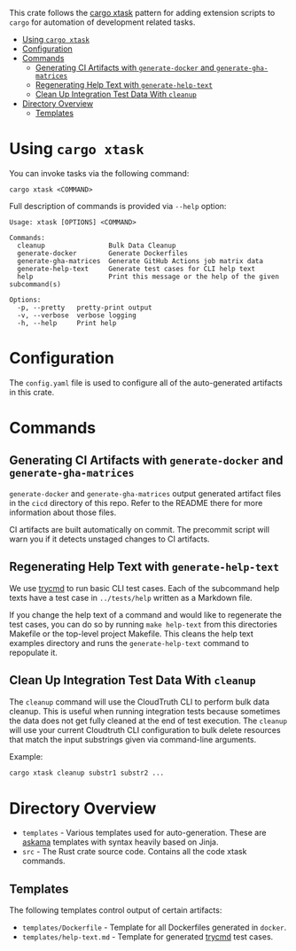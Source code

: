 This crate follows the [cargo xtask](https://github.com/matklad/cargo-xtask) pattern for adding extension scripts to `cargo` for automation of development related tasks.

- [Using `cargo xtask`](#using-cargo-xtask)
- [Configuration](#configuration)
- [Commands](#commands)
  - [Generating CI Artifacts with `generate-docker` and `generate-gha-matrices`](#generating-ci-artifacts-with-generate-docker-and-generate-gha-matrices)
  - [Regenerating Help Text with `generate-help-text`](#regenerating-help-text-with-generate-help-text)
  - [Clean Up Integration Test Data With `cleanup`](#clean-up-integration-test-data-with-cleanup)
- [Directory Overview](#directory-overview)
  - [Templates](#templates)

# Using `cargo xtask`

You can invoke tasks via the following command:

```
cargo xtask <COMMAND>
```

Full description of commands is provided via `--help` option:

```
Usage: xtask [OPTIONS] <COMMAND>

Commands:
  cleanup                Bulk Data Cleanup
  generate-docker        Generate Dockerfiles
  generate-gha-matrices  Generate GitHub Actions job matrix data
  generate-help-text     Generate test cases for CLI help text
  help                   Print this message or the help of the given subcommand(s)

Options:
  -p, --pretty   pretty-print output
  -v, --verbose  verbose logging
  -h, --help     Print help
```

# Configuration  
The `config.yaml` file is used to configure all of the auto-generated artifacts in this crate.

# Commands

## Generating CI Artifacts with `generate-docker` and `generate-gha-matrices`

`generate-docker` and `generate-gha-matrices` output generated artifact files in the `cicd` directory of this repo. Refer to the README there for more information about those files.

CI artifacts are built automatically on commit. The precommit script will warn you if it detects unstaged changes to CI artifacts. 

## Regenerating Help Text with `generate-help-text`

We use [trycmd](https://docs.rs/trycmd/latest/trycmd/) to run basic CLI test cases. Each of the subcommand help texts have a test case in `../tests/help` written as a Markdown file.

If you change the help text of a command and would like to regenerate the test cases, you can do so by running `make help-text` from this directories Makefile or the top-level project Makefile. This cleans the help text examples directory and runs the `generate-help-text` command to repopulate it.

## Clean Up Integration Test Data With `cleanup`

The `cleanup` command will use the CloudTruth CLI to perform bulk data cleanup. This is useful when running integration tests because sometimes the data does not get fully cleaned at the end of test execution. The `cleanup` will use your current Cloudtruth CLI configuration to bulk delete resources that match the input substrings given via command-line arguments.

Example:
```sh
cargo xtask cleanup substr1 substr2 ...
```

# Directory Overview
* `templates` - Various templates used for auto-generation. These are [askama](https://docs.rs/askama/latest/askama/) templates with syntax heavily based on Jinja.
* `src` - The Rust crate source code. Contains all the code xtask commands.

## Templates

The following templates control output of certain artifacts:

* `templates/Dockerfile` - Template for all Dockerfiles generated in `docker`.
* `templates/help-text.md` - Template for generated [trycmd](https://docs.rs/trycmd/latest/trycmd/) test cases.
